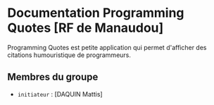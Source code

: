 # Documentation Programming Quotes [RF de Manaudou]

Programming Quotes est petite application qui permet d'afficher des citations humouristique de programmeurs. 

## Membres du groupe

- `initiateur` : [DAQUIN Mattis]

